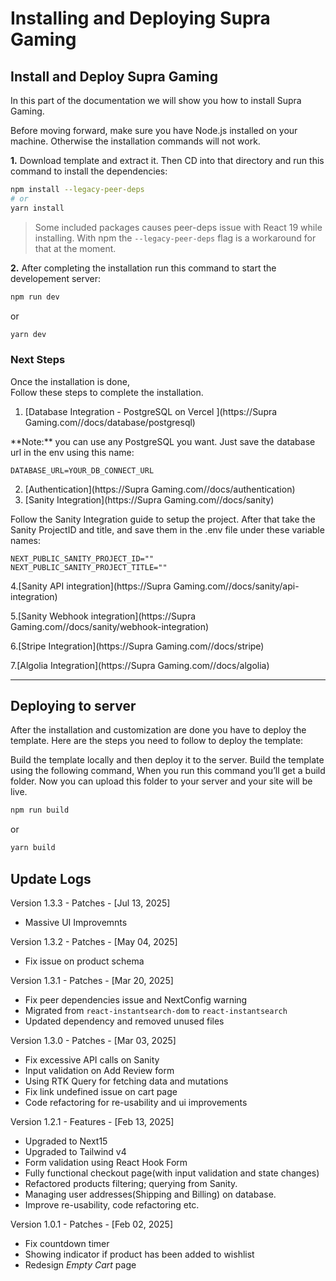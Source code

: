 # Installing and Deploying Supra Gaming

## Install and Deploy Supra Gaming

In this part of the documentation we will show you how to install Supra Gaming.

<Callout type="info">
  Before moving forward, make sure you have Node.js installed on your machine.
  Otherwise the installation commands will not work.
</Callout>

**1.** Download template and extract it. Then CD into that directory and run this command to install the dependencies:

```bash
npm install --legacy-peer-deps
# or
yarn install
```

> Some included packages causes peer-deps issue with React 19 while installing.
> With npm the `--legacy-peer-deps` flag is a workaround for that at the moment.

**2.** After completing the installation run this command to start the developement server:

```bash copy
npm run dev
```

or

```bash copy
yarn dev
```

### Next Steps

Once the installation is done,  
Follow these steps to complete the installation.

1. [Database Integration - PostgreSQL on Vercel ](https://Supra Gaming.com//docs/database/postgresql)

<Callout type="info">
  **Note:** you can use any PostgreSQL you want. Just save the database url in
  the env using this name:
</Callout>

```
DATABASE_URL=YOUR_DB_CONNECT_URL
```

2. [Authentication](https://Supra Gaming.com//docs/authentication)
3. [Sanity Integration](https://Supra Gaming.com//docs/sanity)

Follow the Sanity Integration guide to setup the project. After that take the Sanity ProjectID and title, and save them in the .env file under these variable names:

```
NEXT_PUBLIC_SANITY_PROJECT_ID=""
NEXT_PUBLIC_SANITY_PROJECT_TITLE=""
```

4.[Sanity API integration](https://Supra Gaming.com//docs/sanity/api-integration)

5.[Sanity Webhook integration](https://Supra Gaming.com//docs/sanity/webhook-integration)

6.[Stripe Integration](https://Supra Gaming.com//docs/stripe)

7.[Algolia Integration](https://Supra Gaming.com//docs/algolia)

---

## Deploying to server

After the installation and customization are done you have to deploy the template.
Here are the steps you need to follow to deploy the template:

Build the template locally and then deploy it to the server.
Build the template using the following command, When you run this command you’ll get a build folder. Now you can upload this folder to your server and your site will be live.

```bash copy
npm run build
```

or

```bash copy
yarn build
```

## Update Logs

Version 1.3.3 - Patches - [Jul 13, 2025]

- Massive UI Improvemnts

Version 1.3.2 - Patches - [May 04, 2025]

- Fix issue on product schema

Version 1.3.1 - Patches - [Mar 20, 2025]

- Fix peer dependencies issue and NextConfig warning
- Migrated from `react-instantsearch-dom` to `react-instantsearch`
- Updated dependency and removed unused files

Version 1.3.0 - Patches - [Mar 03, 2025]

- Fix excessive API calls on Sanity
- Input validation on Add Review form
- Using RTK Query for fetching data and mutations
- Fix link undefined issue on cart page
- Code refactoring for re-usability and ui improvements

Version 1.2.1 - Features - [Feb 13, 2025]

- Upgraded to Next15
- Upgraded to Tailwind v4
- Form validation using React Hook Form
- Fully functional checkout page(with input validation and state changes)
- Refactored products filtering; querying from Sanity.
- Managing user addresses(Shipping and Billing) on database.
- Improve re-usability, code refactoring etc.

Version 1.0.1 - Patches - [Feb 02, 2025]

- Fix countdown timer
- Showing indicator if product has been added to wishlist
- Redesign _Empty Cart_ page
